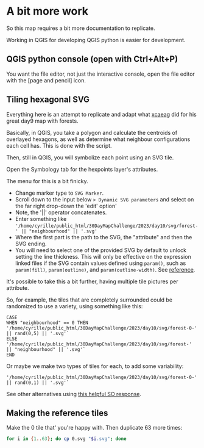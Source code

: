 # A bit more work
So this map requires a bit more documentation to replicate.

Working in QGIS for developing QGIS python is easier for development.

## QGIS python console (open with Ctrl+Alt+P)
You want the file editor, not just the interactive console, open the file editor with the [page and pencil] icon.

## Tiling hexagonal SVG
Everything here is an attempt to replicate and adapt what [xcaeag](https://github.com/xcaeag/30DayMapChallenge-2023/blob/main/day9.md) did for his great day9 map with forests.

Basically, in QGIS, you take a polygon and calculate the centroids of overlayed hexagons, as well as determine what neighbour configurations each cell has. This is done with the script.

Then, still in QGIS, you will symbolize each point using an SVG tile. 

Open the Symbology tab for the hexpoints layer's attributes.

The menu for this is a bit finicky.
- Change marker type to `SVG Marker`.
- Scroll down to the input below `> Dynamic SVG parameters` and select on the far right drop-down the 'edit' option'
- Note, the '||' operator concatenates.
- Enter something like `'/home/cyrille/public_html/30DayMapChallenge/2023/day10/svg/forest-' || "neighbourhood" || '.svg'`
- Where the first part is the path to the SVG, the "attribute" and then the SVG ending.
- You will need to select one of the provided SVG by default to unlock setting the line thickness. This will only be effective on the expression linked files if the SVG contain values defined using `param()`, such as `param(fill)`, `param(outline)`, and `param(outline-width)`. See [reference](https://docs.qgis.org/3.10/en/docs/user_manual/style_library/symbol_selector.html#marker-symbols).

It's possible to take this a bit further, having multiple tile pictures per attribute.

So, for example, the tiles that are completely surrounded could be randomized to use a variety, using something like this:
```
CASE
WHEN "neighbourhood" == 0 THEN '/home/cyrille/public_html/30DayMapChallenge/2023/day10/svg/forest-0-' || rand(0,5) || '.svg'`
ELSE '/home/cyrille/public_html/30DayMapChallenge/2023/day10/svg/forest-' || "neighbourhood" || '.svg'`
END
```

Or maybe we make two types of tiles for each, to add some variability:
```
'/home/cyrille/public_html/30DayMapChallenge/2023/day10/svg/forest-0-' || rand(0,1) || '.svg'`
```

See other alternatives using [this helpful SO response](https://gis.stackexchange.com/questions/415335/using-data-defined-override-for-svg-marker-lines).

## Making the reference tiles
Make the 0 tile that' you're happy with. Then duplicate 63 more times:
```bash
for i in {1..63}; do cp 0.svg "$i.svg"; done
```
